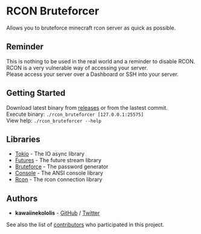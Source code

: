 # RCON Bruteforcer
Allows you to bruteforce minecraft rcon server as quick as possible.

## Reminder
This is nothing to be used in the real world and a reminder to disable RCON.\
RCON is a very vulnerable way of accessing your server.\
Please access your server over a Dashboard or SSH into your server.

## Getting Started
Download latest binary from [releases](https://github.com/CCBlueX/RconBruteforcer/releases) or from the lastest commit.\
Execute binary: `./rcon_bruteforcer [127.0.0.1:25575]`\
View help: `./rcon_bruteforcer --help`

## Libraries
* [Tokio](https://crates.io/crates/tokio) - The IO async library
* [Futures](https://crates.io/crates/futures) - The future stream library
* [Bruteforce](https://crates.io/crates/bruteforce) - The password generator
* [Console](https://crates.io/crates/console) - The ANSI console library
* [Rcon](https://crates.io/crates/rcon) - The rcon connection library

## Authors
* **kawaiinekololis** - [GitHub](https://github.com/kawaiinekololis) / [Twitter](https://twitter.com/kawaiinekololis)

See also the list of [contributors](https://github.com/CCBlueX/RconBruteforcer/contributors) who participated in this project.